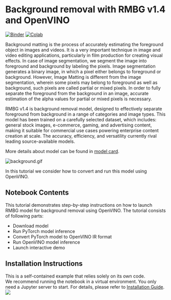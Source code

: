 # Background removal with RMBG v1.4 and OpenVINO
[![Binder](https://mybinder.org/badge_logo.svg)](https://mybinder.org/v2/gh/eaidova/openvino_notebooks_binder.git/main?urlpath=git-pull%3Frepo%3Dhttps%253A%252F%252Fgithub.com%252Fopenvinotoolkit%252Fopenvino_notebooks%26urlpath%3Dtree%252Fopenvino_notebooks%252Fnotebooks%2F291-rmbg-background-removal%2F291-rmbg-background-removal.ipynb)
[![Colab](https://colab.research.google.com/assets/colab-badge.svg)](https://colab.research.google.com/github/openvinotoolkit/openvino_notebooks/blob/main/notebooks/291-rmbg-background-removal/291-rmbg-background-removal.ipynb)


Background matting is the process of accurately estimating the foreground object in images and videos. It is a very important technique in image and video editing applications, particularly in film production for creating visual effects. In case of image segmentation, we segment the image into foreground and background by labeling the pixels. Image segmentation generates a binary image, in which a pixel either belongs to foreground or background. However, Image Matting is different from the image segmentation, wherein some pixels may belong to foreground as well as background, such pixels are called partial or mixed pixels. In order to fully separate the foreground from the background in an image, accurate estimation of the alpha values for partial or mixed pixels is necessary.

RMBG v1.4 is background removal model, designed to effectively separate foreground from background in a range of categories and image types. This model has been trained on a carefully selected dataset, which includes: general stock images, e-commerce, gaming, and advertising content, making it suitable for commercial use cases powering enterprise content creation at scale. The accuracy, efficiency, and versatility currently rival leading source-available models.

More details about model can be found in [model card](https://huggingface.co/briaai/RMBG-1.4).

![background.gif](https://github.com/openvinotoolkit/openvino_notebooks/assets/29454499/a2fdaeec-b7a3-45f5-b307-ca89d447094d)

In this tutorial we consider how to convert and run this model using OpenVINO.

## Notebook Contents

This tutorial demonstrates step-by-step instructions on how to launch RMBG model for background removal using OpenVINO. The tutorial consists of following parts:

- Download model
- Run PyTorch model inference
- Convert PyTorch model to OpenVINO IR format
- Run OpenVINO model inference
- Launch interactive demo 


## Installation Instructions

This is a self-contained example that relies solely on its own code.</br>
We recommend  running the notebook in a virtual environment. You only need a Jupyter server to start.
For details, please refer to [Installation Guide](../../README.md).
<img referrerpolicy="no-referrer-when-downgrade" src="https://static.scarf.sh/a.png?x-pxid=5b5a4db0-7875-4bfb-bdbd-01698b5b1a77&file=notebooks/rmbg-background-removal/README.md" />
